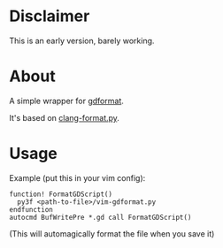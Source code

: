 # Disclaimer
This is an early version, barely working.

# About
A simple wrapper for [gdformat](https://github.com/Scony/godot-gdscript-toolkit).

It's based on [clang-format.py](https://github.com/llvm/llvm-project/blob/main/clang/tools/clang-format/clang-format.py).


# Usage
Example (put this in your vim config):
```
function! FormatGDScript()
  py3f <path-to-file>/vim-gdformat.py
endfunction
autocmd BufWritePre *.gd call FormatGDScript()
```
(This will automagically format the file when you save it)
